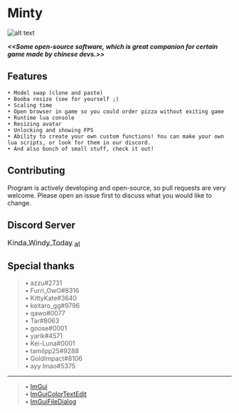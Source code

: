 # Minty
![alt text](https://cdn.discordapp.com/attachments/1074393130113191956/1085601369878171768/Akito_09_st.ayaka.one.png)

<b><i><<Some open-source software, which is great companion for certain game made by chinese devs.>></i></b>
## Features

```
• Model swap (clone and paste)
• Booba resize (see for yourself ;)
• Scaling time
• Open browser in game so you could order pizza without exiting game
• Runtime lua console
• Resizing avatar
• Unlocking and showing FPS
• Ability to create your own custom functions! You can make your own lua scripts, or look for them in our discord.
• And also bunch of small stuff, check it out!
```
## Contributing
Program is actively developing and open-source, so pull requests are very welcome. Please open an issue first to discuss what you would like to change.

## Discord Server
<a href="https://discord.gg/tPBEpV6ceC"><span style="font-size: 16px; vertical-align: middle;">Kinda Windy Today</span></a> <img src="https://cdn.discordapp.com/attachments/1067370364281298954/1087131061726740581/kwt.png" alt="alt text" style="height: 1em; width: 1em; font-size: 16px; vertical-align: middle; display: inline-block;"> 

## Special thanks

> • azzu#2731<br>
• Furri_OwO#8316<br>
• KittyKate#3640<br>
• keitaro_gg#9796<br>
• qawo#0077<br>
• Tar#8063<br>
• goose#0001<br>
• yarik#4571<br>
• Kei-Luna#0001<br>
• tamilpp25#9288<br>
• GoldImpact#8106<br>
• ayy lmao#5375<br>
___

> • [ImGui](https://github.com/ocornut/imgui)<br>
• [ImGuiColorTextEdit](https://github.com/BalazsJako/ImGuiColorTextEdit)<br>
• [ImGuiFileDialog](https://github.com/aiekick/ImGuiFileDialog)<br>